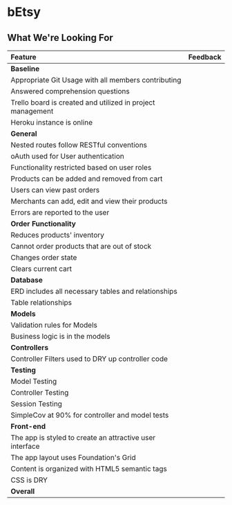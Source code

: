 # bEtsy
## What We're Looking For

| Feature | Feedback    |
| :------------- | :------------- |
|  **Baseline** |   |
| Appropriate Git Usage with all members contributing	|   	|
| Answered comprehension questions	|   	|
| Trello board is created and utilized in project management |   |
| Heroku instance is online |   |
|  **General** |   |
| Nested routes follow RESTful conventions |   |
| oAuth used for User authentication  |   |
| Functionality restricted based on user roles  |   |
| Products can be added and removed from cart |   |
| Users can view past orders |   |
| Merchants can add, edit and view their products |   |
| Errors are reported to the user  |   |
| **Order Functionality** |   |
| Reduces products' inventory  |   |
| Cannot order products that are out of stock  |   |
| Changes order state  |   |
| Clears current cart  |   |
| **Database** |   |
| ERD includes all necessary tables and relationships  |   |
| Table relationships  |   |
| **Models** |   |
| Validation rules for Models |   |
| Business logic is in the models |   |
| **Controllers** |   |
| Controller Filters used to DRY up controller code |   |
| **Testing** |   |
| Model Testing |  |
| Controller Testing |  |
| Session Testing |  |
| SimpleCov at 90% for controller and model tests |  |
|  **Front-end** |   |
| The app is styled to create an attractive user interface |  |
| The app layout uses Foundation's Grid |  |
| Content is organized with HTML5 semantic tags |  |
| CSS is DRY |  |
|  **Overall** |   |
